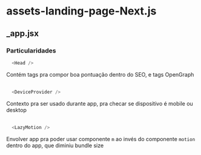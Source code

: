 # assets-landing-page-Next.js

## _app.jsx

### Particularidades
```js
  <Head />
```
Contém tags pra compor boa pontuação dentro do SEO, e tags OpenGraph   
<br />
```js
  <DeviceProvider />
```
Contexto pra ser usado durante app, pra checar se dispositivo é mobile ou desktop   
<br />   

```js
  <LazyMotion />
```
Envolver app pra poder usar componente `m` ao invés do componente `motion` dentro do app, que diminiu bundle size
